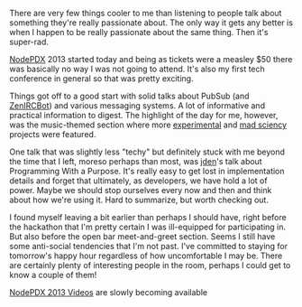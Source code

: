 There are very few things cooler to me than listening to people talk about something they're really passionate about. The only way it gets any better is when I happen to be really passionate about the same thing. Then it's super-rad.

[NodePDX](http://nodepdx.org/) 2013 started today and being as tickets were a measley $50 there was basically no way I was not going to attend. It's also my first tech conference in general so that was pretty exciting.

Things got off to a good start with solid talks about PubSub (and [ZenIRCBot](https://github.com/zenirc/zenircbot)) and various messaging systems. A lot of informative and practical information to digest. The highlight of the day for me, however, was the music-themed section where more [experimental](https://github.com/nexxy/nodepdx2013) and [mad sciency](https://github.com/substack/nodepdx-beep-boop-examples) projects were featured.

One talk that was slightly less "techy" but definitely stuck with me beyond the time that I left, moreso perhaps than most, was [jden](https://github.com/jden)'s talk about Programming With a Purpose. It's really easy to get lost in implementation details and forget that ultimately, as developers, we have hold a lot of power. Maybe we should stop ourselves every now and then and think about how we're using it. Hard to summarize, but worth checking out.

I found myself leaving a bit earlier than perhaps I should have, right before the hackathon that I'm pretty certain I was ill-equipped for participating in. But also before the open bar meet-and-greet section. Seems I still have some anti-social tendencies that I'm not past. I've committed to staying for tomorrow's happy hour regardless of how uncomfortable I may be. There are certainly plenty of interesting people in the room, perhaps I could get to know a couple of them!

[NodePDX 2013 Videos](http://video.nodepdx.org/) are slowly becoming available